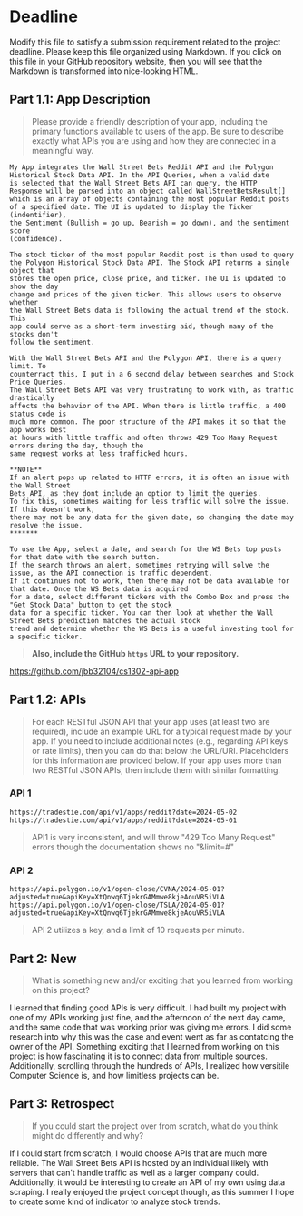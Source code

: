 # Deadline

Modify this file to satisfy a submission requirement related to the project
deadline. Please keep this file organized using Markdown. If you click on
this file in your GitHub repository website, then you will see that the
Markdown is transformed into nice-looking HTML.

## Part 1.1: App Description

> Please provide a friendly description of your app, including
> the primary functions available to users of the app. Be sure to
> describe exactly what APIs you are using and how they are connected
> in a meaningful way.

    My App integrates the Wall Street Bets Reddit API and the Polygon
    Historical Stock Data API. In the API Queries, when a valid date
    is selected that the Wall Street Bets API can query, the HTTP
    Response will be parsed into an object called WallStreetBetsResult[]
    which is an array of objects containing the most popular Reddit posts
    of a specified date. The UI is updated to display the Ticker (indentifier),
    the Sentiment (Bullish = go up, Bearish = go down), and the sentiment score
    (confidence).

    The stock ticker of the most popular Reddit post is then used to query
    the Polygon Historical Stock Data API. The Stock API returns a single object that
    stores the open price, close price, and ticker. The UI is updated to show the day
    change and prices of the given ticker. This allows users to observe whether
    the Wall Street Bets data is following the actual trend of the stock. This
    app could serve as a short-term investing aid, though many of the stocks don't
    follow the sentiment.

    With the Wall Street Bets API and the Polygon API, there is a query limit. To
    counterract this, I put in a 6 second delay between searches and Stock Price Queries.
    The Wall Street Bets API was very frustrating to work with, as traffic drastically
    affects the behavior of the API. When there is little traffic, a 400 status code is
    much more common. The poor structure of the API makes it so that the app works best
    at hours with little traffic and often throws 429 Too Many Request errors during the day, though the
    same request works at less trafficked hours.

    **NOTE**
    If an alert pops up related to HTTP errors, it is often an issue with the Wall Street
    Bets API, as they dont include an option to limit the queries.
    To fix this, sometimes waiting for less traffic will solve the issue. If this doesn't work,
    there may not be any data for the given date, so changing the date may resolve the issue.
    *******

    To use the App, select a date, and search for the WS Bets top posts for that date with the search button.
    If the search throws an alert, sometimes retrying will solve the issue, as the API connection is traffic dependent.
    If it continues not to work, then there may not be data available for that date. Once the WS Bets data is acquired
    for a date, select different tickers with the Combo Box and press the "Get Stock Data" button to get the stock
    data for a specific ticker. You can then look at whether the Wall Street Bets prediction matches the actual stock
    trend and determine whether the WS Bets is a useful investing tool for a specific ticker.


> **Also, include the GitHub `https` URL to your repository.**

https://github.com/jbb32104/cs1302-api-app

## Part 1.2: APIs

> For each RESTful JSON API that your app uses (at least two are required),
> include an example URL for a typical request made by your app. If you
> need to include additional notes (e.g., regarding API keys or rate
> limits), then you can do that below the URL/URI. Placeholders for this
> information are provided below. If your app uses more than two RESTful
> JSON APIs, then include them with similar formatting.

### API 1

```
https://tradestie.com/api/v1/apps/reddit?date=2024-05-02
https://tradestie.com/api/v1/apps/reddit?date=2024-05-01
```

> API1 is very inconsistent, and will throw "429 Too Many Request" errors though the documentation shows no "&limit=#"

### API 2

```
https://api.polygon.io/v1/open-close/CVNA/2024-05-01?adjusted=true&apiKey=XtQnwq6TjekrGAMmwe8kjeAouVR5iVLA
https://api.polygon.io/v1/open-close/TSLA/2024-05-01?adjusted=true&apiKey=XtQnwq6TjekrGAMmwe8kjeAouVR5iVLA
```

> API 2 utilizes a key, and a limit of 10 requests per minute.

## Part 2: New

> What is something new and/or exciting that you learned from working
> on this project?

I learned that finding good APIs is very difficult. I had built my project with one of my APIs working
just fine, and the afternoon of the next day came, and the same code that was working prior was giving
me errors. I did some research into why this was the case and event went as far as contatcing the owner
of the API.
Something exciting that I learned from working on this project is how fascinating it is to connect
data from multiple sources. Additionally, scrolling through the hundreds of APIs, I realized how
versitile Computer Science is, and how limitless projects can be.

## Part 3: Retrospect

> If you could start the project over from scratch, what do
> you think might do differently and why?

If I could start from scratch, I would choose APIs that are much more reliable. The Wall
Street Bets API is hosted by an individual likely with servers that can't handle traffic
as well as a larger company could. Additionally, it would be interesting to create an API of my
own using data scraping. I really enjoyed the project concept though, as this summer I hope to
create some kind of indicator to analyze stock trends.
